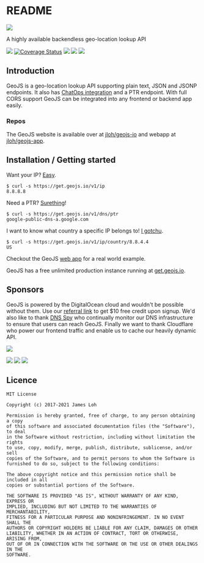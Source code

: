 # README

![](https://geojs.io/img/logo.png)

 A highly available backendless geo-location lookup API

 [![](https://img.shields.io/circleci/project/github/jloh/geojs.svg)](https://circleci.com/gh/jloh/geojs) [![Coverage Status](https://coveralls.io/repos/github/jloh/geojs/badge.svg?branch=master)](https://coveralls.io/github/jloh/geojs?branch=master) ![](https://img.shields.io/github/release/jloh/geojs.svg) ![](https://img.shields.io/github/license/jloh/geojs.svg) [![](https://img.shields.io/gitter/room/jloh/geojs.svg?logo=gitter-white)](https://gitter.im/jloh/geojs)

## Introduction

GeoJS is a geo-location lookup API supporting plain text, JSON and JSONP endpoints. It also has [ChatOps integration](https://geojs.io/docs/chatops/) and a PTR endpoint. With full CORS support GeoJS can be integrated into any frontend or backend app easily.

### Repos

The GeoJS website is available over at [jloh/geojs-io](https://github.com/jloh/geojs-io) and webapp at [jloh/geojs-app](https://github.com/jloh/geojs-app).

## Installation / Getting started

Want your IP? [Easy](https://get.geojs.io/v1/ip).

```text
$ curl -s https://get.geojs.io/v1/ip
8.8.8.8
```

Need a PTR? [Surething](https://get.geojs.io/v1/dns/ptr)!

```text
$ curl -s https://get.geojs.io/v1/dns/ptr
google-public-dns-a.google.com
```

I want to know what country a specific IP belongs to! [I gotchu](https://get.geojs.io/v1/ip/country/8.8.8.8).

```text
$ curl -s https://get.geojs.io/v1/ip/country/8.8.4.4
US
```

Checkout the GeoJS [web app](https://app.geojs.io) for a real world example.

GeoJS has a free unlimited production instance running at [get.geojs.io](https://get.geojs.io/v1/ip).

## Sponsors

GeoJS is powered by the DigitalOcean cloud and wouldn't be possible without them. Use our [referral link](https://m.do.co/c/2c9ab4daaa8d) to get $10 free credit upon signup. We'd also like to thank [DNS Spy](https://www.dnsspy.io/?ref=geojs.io ) who continually monitor our DNS infrastructure to ensure that users can reach GeoJS. Finally we want to thank Cloudflare who power our frontend traffic and enable us to cache our heavily dynamic API.

![](https://geojs.io/img/DO_Logo_horizontal_blue.svg)

![](https://geojs.io/img/DO_Logo_horizontal_blue.svg)
![](https://geojs.io/img/dnsspy_logo.png)
![](https://geojs.io/img/cloudflare_logo.png)
 
## Licence

```text
MIT License

Copyright (c) 2017-2021 James Loh

Permission is hereby granted, free of charge, to any person obtaining a copy
of this software and associated documentation files (the "Software"), to deal
in the Software without restriction, including without limitation the rights
to use, copy, modify, merge, publish, distribute, sublicense, and/or sell
copies of the Software, and to permit persons to whom the Software is
furnished to do so, subject to the following conditions:

The above copyright notice and this permission notice shall be included in all
copies or substantial portions of the Software.

THE SOFTWARE IS PROVIDED "AS IS", WITHOUT WARRANTY OF ANY KIND, EXPRESS OR
IMPLIED, INCLUDING BUT NOT LIMITED TO THE WARRANTIES OF MERCHANTABILITY,
FITNESS FOR A PARTICULAR PURPOSE AND NONINFRINGEMENT. IN NO EVENT SHALL THE
AUTHORS OR COPYRIGHT HOLDERS BE LIABLE FOR ANY CLAIM, DAMAGES OR OTHER
LIABILITY, WHETHER IN AN ACTION OF CONTRACT, TORT OR OTHERWISE, ARISING FROM,
OUT OF OR IN CONNECTION WITH THE SOFTWARE OR THE USE OR OTHER DEALINGS IN THE
SOFTWARE.
```
